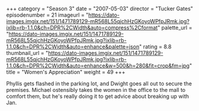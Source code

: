 +++
category = "Season 3"
date = "2007-05-03"
director = "Tucker Gates"
episodenumber = 21
imageurl = "https://dato-images.imgix.net/151/1471789129-mR568L55qjchHzGKoyoWPfpJRmk.jpg?ixlib=rb-1.1.0&ch=DPR%2CWidth&auto=compress%2Cformat"
palette_url = "https://dato-images.imgix.net/151/1471789129-mR568L55qjchHzGKoyoWPfpJRmk.jpg?ixlib=rb-1.1.0&ch=DPR%2CWidth&auto=enhance&palette=json"
rating = 8.8
thumbnail_url = "https://dato-images.imgix.net/151/1471789129-mR568L55qjchHzGKoyoWPfpJRmk.jpg?ixlib=rb-1.1.0&ch=DPR%2CWidth&auto=enhance&w=500&h=280&fit=crop&fm=jpg"
title = "Women's Appreciation"
weight = 49
+++

Phyllis gets flashed in the parking lot, and Dwight goes all out to secure the premises. Michael ostensibly takes the women in the office to the mall to comfort them, but he's really doing it to get advice about breaking up with Jan.